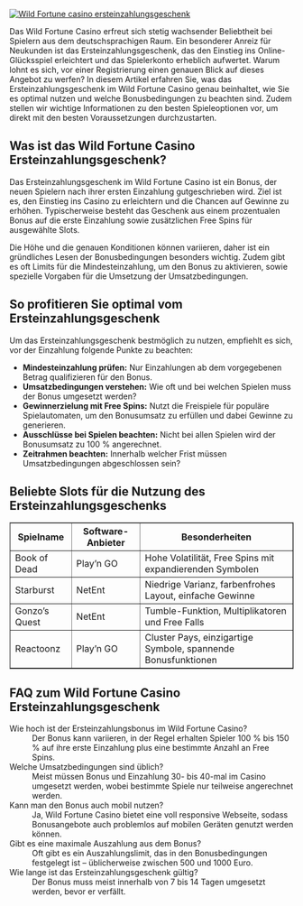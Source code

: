 [![Wild Fortune casino ersteinzahlungsgeschenk](https://123-caf.pages.dev/gitsignup.png)](https://vrmoo.ru/Bt82HjjY)

<p>Das Wild Fortune Casino erfreut sich stetig wachsender Beliebtheit bei Spielern aus dem deutschsprachigen Raum. Ein besonderer Anreiz für Neukunden ist das Ersteinzahlungsgeschenk, das den Einstieg ins Online-Glücksspiel erleichtert und das Spielerkonto erheblich aufwertet. Warum lohnt es sich, vor einer Registrierung einen genauen Blick auf dieses Angebot zu werfen? In diesem Artikel erfahren Sie, was das Ersteinzahlungsgeschenk im Wild Fortune Casino genau beinhaltet, wie Sie es optimal nutzen und welche Bonusbedingungen zu beachten sind. Zudem stellen wir wichtige Informationen zu den besten Spieleoptionen vor, um direkt mit den besten Voraussetzungen durchzustarten.</p>  <h2>Was ist das Wild Fortune Casino Ersteinzahlungsgeschenk?</h2> <p>Das Ersteinzahlungsgeschenk im Wild Fortune Casino ist ein Bonus, der neuen Spielern nach ihrer ersten Einzahlung gutgeschrieben wird. Ziel ist es, den Einstieg ins Casino zu erleichtern und die Chancen auf Gewinne zu erhöhen. Typischerweise besteht das Geschenk aus einem prozentualen Bonus auf die erste Einzahlung sowie zusätzlichen Free Spins für ausgewählte Slots.</p> <p>Die Höhe und die genauen Konditionen können variieren, daher ist ein gründliches Lesen der Bonusbedingungen besonders wichtig. Zudem gibt es oft Limits für die Mindesteinzahlung, um den Bonus zu aktivieren, sowie spezielle Vorgaben für die Umsetzung der Umsatzbedingungen.</p>  <h2>So profitieren Sie optimal vom Ersteinzahlungsgeschenk</h2> <p>Um das Ersteinzahlungsgeschenk bestmöglich zu nutzen, empfiehlt es sich, vor der Einzahlung folgende Punkte zu beachten:</p> <ul>   <li><strong>Mindesteinzahlung prüfen:</strong> Nur Einzahlungen ab dem vorgegebenen Betrag qualifizieren für den Bonus.</li>   <li><strong>Umsatzbedingungen verstehen:</strong> Wie oft und bei welchen Spielen muss der Bonus umgesetzt werden?</li>   <li><strong>Gewinnerzielung mit Free Spins:</strong> Nutzt die Freispiele für populäre Spielautomaten, um den Bonusumsatz zu erfüllen und dabei Gewinne zu generieren.</li>   <li><strong>Ausschlüsse bei Spielen beachten:</strong> Nicht bei allen Spielen wird der Bonusumsatz zu 100 % angerechnet.</li>   <li><strong>Zeitrahmen beachten:</strong> Innerhalb welcher Frist müssen Umsatzbedingungen abgeschlossen sein?</li> </ul>  <h2>Beliebte Slots für die Nutzung des Ersteinzahlungsgeschenks</h2> <table border="1" cellpadding="5" cellspacing="0">   <thead>     <tr>       <th>Spielname</th>       <th>Software-Anbieter</th>       <th>Besonderheiten</th>     </tr>   </thead>   <tbody>     <tr>       <td>Book of Dead</td>       <td>Play’n GO</td>       <td>Hohe Volatilität, Free Spins mit expandierenden Symbolen</td>     </tr>     <tr>       <td>Starburst</td>       <td>NetEnt</td>       <td>Niedrige Varianz, farbenfrohes Layout, einfache Gewinne</td>     </tr>     <tr>       <td>Gonzo’s Quest</td>       <td>NetEnt</td>       <td>Tumble-Funktion, Multiplikatoren und Free Falls</td>     </tr>     <tr>       <td>Reactoonz</td>       <td>Play’n GO</td>       <td>Cluster Pays, einzigartige Symbole, spannende Bonusfunktionen</td>     </tr>   </tbody> </table>  <h2>FAQ zum Wild Fortune Casino Ersteinzahlungsgeschenk</h2> <dl>   <dt>Wie hoch ist der Ersteinzahlungsbonus im Wild Fortune Casino?</dt>   <dd>Der Bonus kann variieren, in der Regel erhalten Spieler 100 % bis 150 % auf ihre erste Einzahlung plus eine bestimmte Anzahl an Free Spins.</dd>    <dt>Welche Umsatzbedingungen sind üblich?</dt>   <dd>Meist müssen Bonus und Einzahlung 30- bis 40-mal im Casino umgesetzt werden, wobei bestimmte Spiele nur teilweise angerechnet werden.</dd>    <dt>Kann man den Bonus auch mobil nutzen?</dt>   <dd>Ja, Wild Fortune Casino bietet eine voll responsive Webseite, sodass Bonusangebote auch problemlos auf mobilen Geräten genutzt werden können.</dd>    <dt>Gibt es eine maximale Auszahlung aus dem Bonus?</dt>   <dd>Oft gibt es ein Auszahlungslimit, das in den Bonusbedingungen festgelegt ist – üblicherweise zwischen 500 und 1000 Euro.</dd>    <dt>Wie lange ist das Ersteinzahlungsgeschenk gültig?</dt>   <dd>Der Bonus muss meist innerhalb von 7 bis 14 Tagen umgesetzt werden, bevor er verfällt.</dd> </dl>